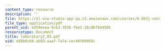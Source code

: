 ```yaml
---
content_type: resource
description: ''
file: https://ol-ocw-studio-app-qa.s3.amazonaws.com/courses/6-863j-natural-language-and-the-computer-representation-of-knowledge-spring-2003/dd8b0c68ab93aaaf7a7acec40f89956c_laboratory2_03.pdf
file_type: application/pdf
parent_uid: ed59eeea-9cb3-3556-fbe2-26c06f844506
resourcetype: Document
title: laboratory2_03.pdf
uid: dd8b0c68-ab93-aaaf-7a7a-cec40f89956c
---
```

